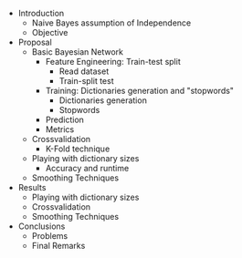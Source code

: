 -  Introduction
   -  Naive Bayes assumption of Independence
   -  Objective
-  Proposal
   -  Basic Bayesian Network
      -  Feature Engineering: Train-test split
         -  Read dataset
         -  Train-split test
      -  Training: Dictionaries generation and "stopwords"
         -  Dictionaries generation
         -  Stopwords
      -  Prediction
      -  Metrics
   -  Crossvalidation
      -  K-Fold technique
   -  Playing with dictionary sizes
      -  Accuracy and runtime
   -  Smoothing Techniques
-  Results
   -  Playing with dictionary sizes
   -  Crossvalidation
   -  Smoothing Techniques
-  Conclusions
   -  Problems
   -  Final Remarks
